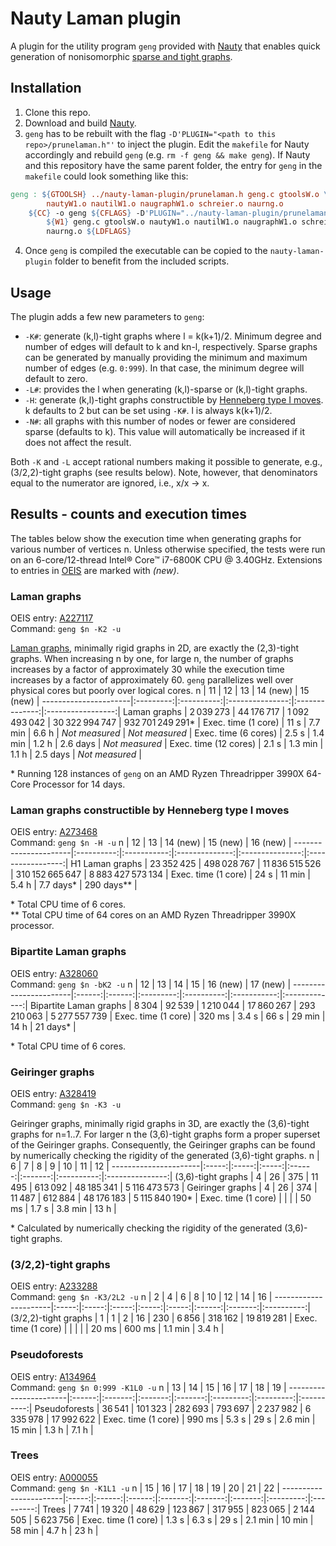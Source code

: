 # Nauty Laman plugin
A plugin for the utility program `geng` provided with [Nauty](http://pallini.di.uniroma1.it/) that enables quick generation of nonisomorphic [sparse and tight graphs](https://en.wikipedia.org/wiki/Dense_graph#Sparse_and_tight_graphs).


## Installation
1. Clone this repo.
2. Download and build [Nauty](http://pallini.di.uniroma1.it/).
3. `geng` has to be rebuilt with the flag `-D'PLUGIN="<path to this repo>/prunelaman.h"'` to inject the plugin. Edit the `makefile` for Nauty accordingly and rebuild `geng` (e.g. `rm -f geng && make geng`). If Nauty and this repository have the same parent folder, the entry for `geng` in the `makefile` could look something like this:
```makefile
geng : ${GTOOLSH} ../nauty-laman-plugin/prunelaman.h geng.c gtoolsW.o \
		nautyW1.o nautilW1.o naugraphW1.o schreier.o naurng.o
	${CC} -o geng ${CFLAGS} -D'PLUGIN="../nauty-laman-plugin/prunelaman.h"' \
		${W1} geng.c gtoolsW.o nautyW1.o nautilW1.o naugraphW1.o schreier.o \
		naurng.o ${LDFLAGS}
```
4. Once `geng` is compiled the executable can be copied to the `nauty-laman-plugin` folder to benefit from the included scripts.


## Usage
The plugin adds a few new parameters to `geng`:
* `-K#`: generate (k,l)-tight graphs where l = k(k+1)/2. Minimum degree and number of edges will default to k and kn-l, respectively. Sparse graphs can be generated by manually providing the minimum and maximum number of edges (e.g. `0:999`). In that case, the minimum degree will default to zero.
* `-L#`: provides the l when generating (k,l)-sparse or (k,l)-tight graphs.
* `-H`: generate (k,l)-tight graphs constructible by [Henneberg type I moves](https://en.wikipedia.org/wiki/Laman_graph#Henneberg_construction). k defaults to 2 but can be set using `-K#`. l is always k(k+1)/2.
* `-N#`: all graphs with this number of nodes or fewer are considered sparse (defaults to k). This value will automatically be increased if it does not affect the result.

Both `-K` and `-L` accept rational numbers making it possible to generate, e.g., (3/2,2)-tight graphs (see results below). Note, however, that denominators equal to the numerator are ignored, i.e., x/x -> x.


## Results - counts and execution times
The tables below show the execution time when generating graphs for various number of vertices n. Unless otherwise specified, the tests were run on an 6-core/12-thread Intel® Core™ i7-6800K CPU @ 3.40GHz. Extensions to entries in [OEIS](https://oeis.org/) are marked with *(new)*.


### Laman graphs
OEIS entry: [A227117](https://oeis.org/A227117 "Number of minimally rigid graphs in 2D on n vertices.")<br/>
Command: `geng $n -K2 -u`

[Laman graphs](https://en.wikipedia.org/wiki/Laman_graph), minimally rigid graphs in 2D, are exactly the (2,3)-tight graphs. When increasing n by one, for large n, the number of graphs increases by a factor of approximately 30 while the execution time increases by a factor of approximately 60. `geng` parallelizes well over physical cores but poorly over logical cores.
n                     |     11    |     12     |        13       |    14 (new)    |      15 (new)     |
----------------------|:---------:|:----------:|:---------------:|:--------------:|:-----------------:|
Laman graphs          | 2 039 273 | 44 176 717 |  1 092 493 042  | 30 322 994 747 | 932 701 249 291\* |
Exec. time (1 core)   |    11 s   |   7.7 min  |      6.6 h      | *Not measured* |   *Not measured*  |
Exec. time (6 cores)  |   2.5 s   |   1.4 min  |      1.2 h      |    2.6 days    |   *Not measured*  |
Exec. time (12 cores) |   2.1 s   |   1.3 min  |      1.1 h      |    2.5 days    |   *Not measured*  |

\* Running 128 instances of `geng` on an AMD Ryzen Threadripper 3990X 64-Core Processor for 14 days.


### Laman graphs constructible by Henneberg type I moves
OEIS entry: [A273468](https://oeis.org/A273468 "Number of minimally rigid graphs with n vertices constructible by Henneberg type I moves.")<br/>
Command: `geng $n -H -u`
n                     |     12     |      13     |    14 (new)    |     15 (new)    |      16 (new)     |
----------------------|:----------:|:-----------:|:--------------:|:---------------:|:-----------------:|
H1 Laman graphs       | 23 352 425 | 498 028 767 | 11 836 515 526 | 310 152 665 647 | 8 883 427 573 134 |
Exec. time (1 core)   |    24 s    |    11 min   |      5.4 h     |    7.7 days\*   |    290 days\*\*   |

\* Total CPU time of 6 cores.<br/>
\*\* Total CPU time of 64 cores on an AMD Ryzen Threadripper 3990X processor.


### Bipartite Laman graphs
OEIS entry: [A328060](https://oeis.org/A328060 "Number of bipartite Laman graphs on n vertices.")<br/>
Command: `geng $n -bK2 -u`
n                      |   12   |   13   |     14    |     15     |   16 (new)  |    17 (new)   |
-----------------------|:------:|:------:|:---------:|:----------:|:-----------:|:-------------:|
Bipartite Laman graphs |  8 304 | 92 539 | 1 210 044 | 17 860 267 | 293 210 063 | 5 277 557 739 |
Exec. time (1 core)    | 320 ms |  3.4 s |    66 s   |   29 min   |     14 h    |   21 days\*   |

\* Total CPU time of 6 cores.


### Geiringer graphs
OEIS entry: [A328419](https://oeis.org/A328419 "Number of minimally rigid graphs in 3D on n vertices.")<br/>
Command: `geng $n -K3 -u`

Geiringer graphs, minimally rigid graphs in 3D, are exactly the (3,6)-tight graphs for n=1..7. For larger n the (3,6)-tight graphs form a proper superset of the Geiringer graphs. Consequently, the Geiringer graphs can be found by numerically checking the rigidity of the generated (3,6)-tight graphs.
n                     |   6   |   7   |   8   |    9   |    10   |     11     |        12       |
----------------------|:-----:|:-----:|:-----:|:------:|:-------:|:----------:|:---------------:|
(3,6)-tight graphs    |   4   |   26  |  375  | 11 495 | 613 092 | 48 185 341 |  5 116 473 573  |
Geiringer graphs      |   4   |   26  |  374  | 11 487 | 612 884 | 48 176 183 | 5 115 840 190\* |
Exec. time (1 core)   |       |       |       |  50 ms |  1.7 s  |   3.8 min  |       13 h      |

\* Calculated by numerically checking the rigidity of the generated (3,6)-tight graphs.


### (3/2,2)-tight graphs
OEIS entry: [A233288](https://oeis.org/A233288 "Number of (3/2,2)-tight graphs with 2n vertices, or kinematic chains with 2n links.")<br/>
Command: `geng $n -K3/2L2 -u`
n                     |   2   |   4   |   6   |   8   |   10  |   12   |    14   |     16     |
----------------------|:-----:|:-----:|:-----:|:-----:|:-----:|:------:|:-------:|:----------:|
(3/2,2)-tight graphs  |   1   |   1   |   2   |   16  |  230  |  6 856 | 318 162 | 19 819 281 |
Exec. time (1 core)   |       |       |       |       | 20 ms | 600 ms | 1.1 min |    3.4 h   |


### Pseudoforests
OEIS entry: [A134964](https://oeis.org/A134964 "Number of different unlabeled n-node graphs with at most one cycle in each connected component.")<br/>
Command: `geng $n 0:999 -K1L0 -u`
n                      |   13   |    14   |    15   |    16   |     17    |     18    |     19     |
-----------------------|:------:|:-------:|:-------:|:-------:|:---------:|:---------:|:----------:|
Pseudoforests          | 36 541 | 101 323 | 282 693 | 793 697 | 2 237 982 | 6 335 978 | 17 992 622 |
Exec. time (1 core)    | 990 ms |  5.3 s  |   29 s  | 2.6 min |   15 min  |   1.3 h   |    7.1 h   |


### Trees
OEIS entry: [A000055](https://oeis.org/A000055 "Number of trees with n unlabeled nodes.")<br/>
Command: `geng $n -K1L1 -u`
n                      |   15  |   16   |   17   |    18   |    19   |    20   |     21    |     22    |
-----------------------|:-----:|:------:|:------:|:-------:|:-------:|:-------:|:---------:|:---------:|
Trees                  | 7 741 | 19 320 | 48 629 | 123 867 | 317 955 | 823 065 | 2 144 505 | 5 623 756 |
Exec. time (1 core)    | 1.3 s |  6.3 s |  29 s  | 2.1 min |  10 min |  58 min |   4.7 h   |    23 h   |
